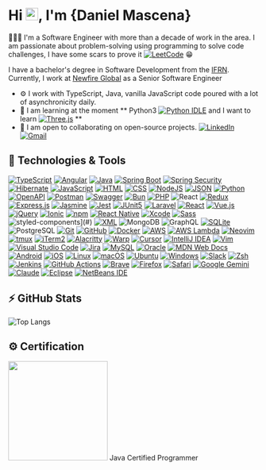 # Hi <img src="https://media.giphy.com/media/hvRJCLFzcasrR4ia7z/giphy.gif" width="25px">, I'm {Daniel Mascena}

👨🏻‍💻 I'm a Software Engineer with more than a decade of work in the area. I am passionate about problem-solving using programming to solve code challenges, I have some scars to prove it [![LeetCode](https://img.shields.io/badge/LeetCode-000000?logo=LeetCode&logoColor=#d16c06)](https://leetcode.com/danielmascena/) :grin:

<p>I have a bachelor's degree in Software Development from the <a href="https://portal.ifrn.edu.br/">IFRN</a>. Currently, I work at <a href="https://www.newfireglobal.com/">Newfire Global</a> as a Senior Software Engineer</p>


- ⚙️ I work with TypeScript, Java, vanilla JavaScript code poured with a lot of asynchronicity daily.
- 🌱 I am learning at the moment ** Python3 [![Python IDLE](https://img.shields.io/badge/Python%20IDLE-3776AB?logo=python&logoColor=fff)](#) and I want to learn [![Three.js](https://img.shields.io/badge/Three.js-000?logo=threedotjs&logoColor=fff)](#) **
- 👯 I am open to collaborating on open-source projects.
[![LinkedIn](https://custom-icon-badges.demolab.com/badge/LinkedIn-0A66C2?logo=linkedin-white&logoColor=fff)](https://www.linkedin.com/in/danielmascena/)
[![Gmail](https://img.shields.io/badge/Gmail-D14836?logo=gmail&logoColor=white)](mailto:danielmascena@gmail.com)

## 🚀 Technologies & Tools

[![TypeScript](https://img.shields.io/badge/TypeScript-3178C6?logo=typescript&logoColor=fff)](#)
[![Angular](https://img.shields.io/badge/Angular-%23DD0031.svg?logo=angular&logoColor=white)](#)
[![Java](https://img.shields.io/badge/Java-%23ED8B00.svg?logo=openjdk&logoColor=white)](#)
[![Spring Boot](https://img.shields.io/badge/Spring%20Boot-6DB33F?logo=springboot&logoColor=fff)](#)
[![Spring Security](https://img.shields.io/badge/Spring%20Security-6DB33F?logo=springsecurity&logoColor=fff)](#)
[![Hibernate](https://img.shields.io/badge/Hibernate-59666C?logo=hibernate&logoColor=fff)](#)
[![JavaScript](https://img.shields.io/badge/JavaScript-F7DF1E?logo=javascript&logoColor=000)](#)
[![HTML](https://img.shields.io/badge/HTML-%23E34F26.svg?logo=html5&logoColor=white)](#)
[![CSS](https://img.shields.io/badge/CSS-639?logo=css&logoColor=fff)](#)
[![NodeJS](https://img.shields.io/badge/Node.js-6DA55F?logo=node.js&logoColor=white)](#)
[![JSON](https://img.shields.io/badge/JSON-000?logo=json&logoColor=fff)](#)
[![Python](https://img.shields.io/badge/Python-3776AB?logo=python&logoColor=fff)](#)
[![OpenAPI](https://img.shields.io/badge/OpenAPI-6BA539?logo=openapiinitiative&logoColor=white)](#)
[![Postman](https://img.shields.io/badge/Postman-FF6C37?logo=postman&logoColor=white)](#)
[![Swagger](https://img.shields.io/badge/Swagger-85EA2D?logo=insomnia&logoColor=000)](#)
[![Bun](https://img.shields.io/badge/Bun-000?logo=bun&logoColor=fff)](#)
[![PHP](https://img.shields.io/badge/php-%23777BB4.svg?&logo=php&logoColor=white)](#)
![React](https://img.shields.io/badge/-React-black?style=flat-square&logo=react)
[![Redux](https://img.shields.io/badge/Redux-764ABC?logo=redux&logoColor=fff)](#)
[![Express.js](https://img.shields.io/badge/Express.js-%23404d59.svg?logo=express&logoColor=%2361DAFB)](#)
[![Jasmine](https://img.shields.io/badge/Jasmine-8A4182?logo=jasmine&logoColor=fff)](#)
[![Jest](https://img.shields.io/badge/Jest-C21325?logo=jest&logoColor=fff)](#)
[![JUnit5](https://img.shields.io/badge/JUnit5-C21325?logo=junit5&logoColor=fff)](#)
[![Laravel](https://img.shields.io/badge/Laravel-%23FF2D20.svg?logo=laravel&logoColor=white)](#)
[![React](https://img.shields.io/badge/React-%2320232a.svg?logo=react&logoColor=%2361DAFB)](#)
[![Vue.js](https://img.shields.io/badge/Vue.js-4FC08D?logo=vuedotjs&logoColor=fff)](#)
[![jQuery](https://img.shields.io/badge/jQuery-0769AD?logo=jquery&logoColor=fff)](#)
[![Ionic](https://img.shields.io/badge/Ionic-3880FF?logo=ionic&logoColor=white)](#)
[![npm](https://img.shields.io/badge/npm-CB3837?logo=npm&logoColor=fff)](#)
[![React Native](https://img.shields.io/badge/React_Native-%2320232a.svg?logo=react&logoColor=%2361DAFB)](#)
[![Xcode](https://img.shields.io/badge/Xcode-007ACC?logo=Xcode&logoColor=white)](#)
[![Sass](https://img.shields.io/badge/Sass-C69?logo=sass&logoColor=fff)](#)
![styled-components](https://img.shields.io/badge/styled--components-DB7093?logo=styledcomponents&logoColor=fff)](#)
[![XML](https://img.shields.io/badge/XML-767C52?logo=xml&logoColor=fff)](#)
![MongoDB](https://img.shields.io/badge/-MongoDB-black?style=flat-square&logo=mongodb)
![GraphQL](https://img.shields.io/badge/-GraphQL-E10098?style=flat-square&logo=graphql)
[![SQLite](https://img.shields.io/badge/SQLite-%2307405e.svg?logo=sqlite&logoColor=white)](#)
![PostgreSQL](https://img.shields.io/badge/-PostgreSQL-336791?style=flat-square&logo=postgresql)
[![Git](https://img.shields.io/badge/Git-F05032?logo=git&logoColor=fff)](#)
[![GitHub](https://img.shields.io/badge/GitHub-%23121011.svg?logo=github&logoColor=white)](#)
[![Docker](https://img.shields.io/badge/Docker-2496ED?logo=docker&logoColor=fff)](#)
[![AWS](https://custom-icon-badges.demolab.com/badge/AWS-%23FF9900.svg?logo=aws&logoColor=white)](#)
[![AWS Lambda](https://custom-icon-badges.demolab.com/badge/AWS%20Lambda-%23FF9900.svg?logo=aws-lambda&logoColor=white)](#)
[![Neovim](https://img.shields.io/badge/Neovim-57A143?logo=neovim&logoColor=fff)](#)
[![tmux](https://img.shields.io/badge/tmux-1BB91F?logo=tmux&logoColor=fff)](#)
[![iTerm2](https://img.shields.io/badge/iTerm2-000000?logo=iterm2&logoColor=fff)](#)
[![Alacritty](https://img.shields.io/badge/Alacritty-F46D01?logo=alacritty&logoColor=fff)](#) 
[![Warp](https://img.shields.io/badge/Warp-01A4FF?logo=warp&logoColor=fff)](#)
[![Cursor](https://custom-icon-badges.demolab.com/badge/Cursor-000000?logo=cursor-ai-white)](#)
[![IntelliJ IDEA](https://img.shields.io/badge/IntelliJIDEA-000000.svg?logo=intellij-idea&logoColor=white)](#)
[![Vim](https://img.shields.io/badge/Vim-%2311AB00.svg?logo=vim&logoColor=white)](#)
[![Visual Studio Code](https://custom-icon-badges.demolab.com/badge/Visual%20Studio%20Code-0078d7.svg?logo=vsc&logoColor=white)](#)
[![Jira](https://img.shields.io/badge/Jira-0052CC?logo=jira&logoColor=fff)](#)
[![MySQL](https://img.shields.io/badge/MySQL-4479A1?logo=mysql&logoColor=fff)](#)
[![Oracle](https://custom-icon-badges.demolab.com/badge/Oracle-F80000?logo=oracle&logoColor=fff)](#)
[![MDN Web Docs](https://img.shields.io/badge/MDN%20Web%20Docs-000?logo=mdnwebdocs&logoColor=fff)](#)
[![Android](https://img.shields.io/badge/Android-3DDC84?logo=android&logoColor=white)](#)
[![iOS](https://img.shields.io/badge/iOS-000000?&logo=apple&logoColor=white)](#)
[![Linux](https://img.shields.io/badge/Linux-FCC624?logo=linux&logoColor=black)](#)
[![macOS](https://img.shields.io/badge/macOS-000000?logo=apple&logoColor=F0F0F0)](#)
[![Ubuntu](https://img.shields.io/badge/Ubuntu-E95420?logo=ubuntu&logoColor=white)](#)
[![Windows](https://custom-icon-badges.demolab.com/badge/Windows-0078D6?logo=windows11&logoColor=white)](#)
[![Slack](https://img.shields.io/badge/Slack-4A154B?logo=slack&logoColor=fff)](#)
[![Zsh](https://img.shields.io/badge/Zsh-F15A24?logo=zsh&logoColor=fff)](#)
[![Jenkins](https://img.shields.io/badge/Jenkins-D24939?logo=jenkins&logoColor=white)](#)
[![GitHub Actions](https://img.shields.io/badge/GitHub_Actions-2088FF?logo=github-actions&logoColor=white)](#)
[![Brave](https://img.shields.io/badge/Brave-FB542B?logo=Brave&logoColor=white)](#)
[![Firefox](https://img.shields.io/badge/Firefox-FF7139?logo=Firefox&logoColor=white)](#)
[![Safari](https://img.shields.io/badge/Safari-006CFF?logo=safari&logoColor=fff)](#)
[![Google Gemini](https://img.shields.io/badge/Google%20Gemini-886FBF?logo=googlegemini&logoColor=fff)](#)
[![Claude](https://img.shields.io/badge/Claude-D97757?logo=claude&logoColor=fff)](#)
[![Eclipse](https://img.shields.io/badge/Eclipse-FE7A16.svg?logo=Eclipse&logoColor=white)](#)
[![NetBeans IDE](https://img.shields.io/badge/NetBeans%20IDE-1B6AC6.svg?logo=apache-netbeans-ide&logoColor=white)](#)


## ⚡ GitHub Stats

<!--![Github Stats](https://github-readme-stats.vercel.app/api?username=danielmascena&show_icons=true&count_private=true&show_icons=true&include_all_commits=true)-->
![Top Langs](https://github-readme-stats.vercel.app/api/top-langs/?username=danielmascena&hide=TeX&layout=compact)

## ⚙️ Certification
<a href="https://www.credly.com/badges/6c7b2fec-501c-4c18-8514-0eca04436369" alt="MCP">
<img width=200 height=200 src="https://images.credly.com/size/680x680/images/84f513e4-256d-4aa0-a29d-973bcb39d87a/Programming_in_HTML5_with_JavaScript_and_Css3-01.png" /></a>
<a>Java Certified Programmer</a>
